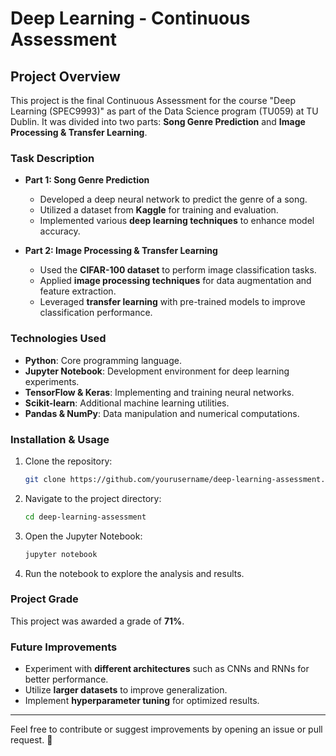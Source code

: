 # Deep Learning - Continuous Assessment

## Project Overview
This project is the final Continuous Assessment for the course "Deep Learning (SPEC9993)" as part of the Data Science program (TU059) at TU Dublin. It was divided into two parts: **Song Genre Prediction** and **Image Processing & Transfer Learning**.

### Task Description
- **Part 1: Song Genre Prediction**
  - Developed a deep neural network to predict the genre of a song.
  - Utilized a dataset from **Kaggle** for training and evaluation.
  - Implemented various **deep learning techniques** to enhance model accuracy.

- **Part 2: Image Processing & Transfer Learning**
  - Used the **CIFAR-100 dataset** to perform image classification tasks.
  - Applied **image processing techniques** for data augmentation and feature extraction.
  - Leveraged **transfer learning** with pre-trained models to improve classification performance.

### Technologies Used
- **Python**: Core programming language.
- **Jupyter Notebook**: Development environment for deep learning experiments.
- **TensorFlow & Keras**: Implementing and training neural networks.
- **Scikit-learn**: Additional machine learning utilities.
- **Pandas & NumPy**: Data manipulation and numerical computations.

### Installation & Usage
1. Clone the repository:
   ```bash
   git clone https://github.com/yourusername/deep-learning-assessment.git
   ```
2. Navigate to the project directory:
   ```bash
   cd deep-learning-assessment
   ```
3. Open the Jupyter Notebook:
   ```bash
   jupyter notebook
   ```
4. Run the notebook to explore the analysis and results.

### Project Grade
This project was awarded a grade of **71%**.

### Future Improvements
- Experiment with **different architectures** such as CNNs and RNNs for better performance.
- Utilize **larger datasets** to improve generalization.
- Implement **hyperparameter tuning** for optimized results.

---
Feel free to contribute or suggest improvements by opening an issue or pull request. 🚀

